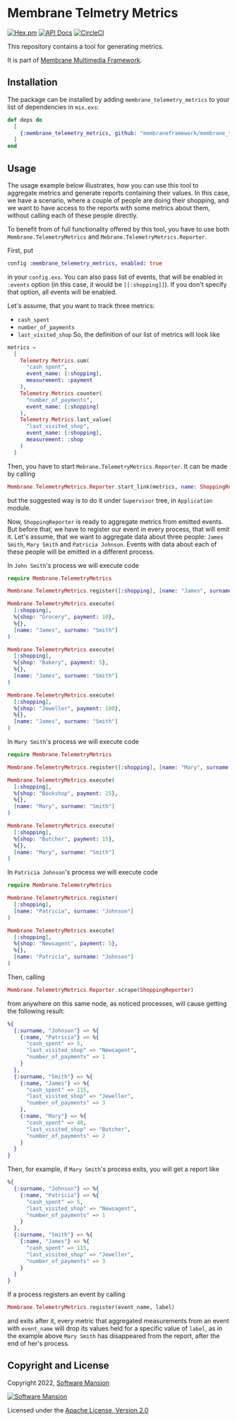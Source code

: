 # Membrane Telmetry Metrics

[![Hex.pm](https://img.shields.io/hexpm/v/membrane_telemetry_metrics.svg)](https://hex.pm/packages/membrane_telemetry_metrics)
[![API Docs](https://img.shields.io/badge/api-docs-yellow.svg?style=flat)](https://hexdocs.pm/membrane_telemetry_metrics)
[![CircleCI](https://circleci.com/gh/membraneframework/membrane_telemetry_metrics.svg?style=svg)](https://circleci.com/gh/membraneframework/membrane_telemetry_metrics)

This repository contains a tool for generating metrics.

It is part of [Membrane Multimedia Framework](https://membraneframework.org).

## Installation

The package can be installed by adding `membrane_telemetry_metrics` to your list of dependencies in `mix.exs`:

```elixir
def deps do
  [
    {:membrane_telemetry_metrics, github: "membraneframework/membrane_telemetry_metrics"}
  ]
end
```

## Usage

The usage example below illustrates, how you can use this tool to aggregate metrics and generate reports containing their values. In this case, we have a scenario, where a couple of people are doing their shopping, and we want to have access to the reports with some metrics about them, without calling each of these people directly.

To benefit from of full functionality offered by this tool, you have to use both `Membrane.TelemetryMetrics` and `Mebrane.TelemetryMetrics.Reporter`. 

First, put 
```elixir
config :membrane_telemetry_metrics, enabled: true
```
in your `config.exs`. You can also pass list of events, that will be enabled in `:events` option (in this case, it would be `[[:shopping]]`). If you don't specify that option, all events will be enabled.

Let's assume, that you want to track three metrics: 
 * `cash_spent`
 * `number_of_payments`
 * `last_visited_shop`
So, the definition of our list of metrics will look like 
```elixir 
metrics = 
  [
    Telemetry.Metrics.sum(
      "cash_spent",
      event_name: [:shopping],
      measurement: :payment
    ),
    Telemetry.Metrics.counter(
      "number_of_payments",
      event_name: [:shopping]
    ),
    Telemetry.Metrics.last_value(
      "last_visited_shop",
      event_name: [:shopping],
      measurement: :shop
    )
  ]
```

Then, you have to start `Mebrane.TelemetryMetrics.Reporter`. It can be made by calling 
```elixir
Membrane.TelemetryMetrics.Reporter.start_link(metrics, name: ShoppingReporter)
```
but the suggested way is to do it under `Supervisor` tree, in `Application` module.

Now, `ShoppingReporter` is ready to aggregate metrics from emitted events. But before that, we have to register our event in every process, that will emit it. Let's assume, that we want to aggregate data about three people: `James Smith`, `Mary Smith` and `Patricia Johnson`. Events with data about each of these people will be emitted in a different process.

In `John Smith`'s process we will execute code
```elixir
require Membrane.TelemetryMetrics

Membrane.TelemetryMetrics.register([:shopping], [name: "James", surname: "Smith"])

Membrane.TelemetryMetrics.execute(
  [:shopping],
  %{shop: "Grocery", payment: 10},
  %{},
  [name: "James", surname: "Smith"]
)

Membrane.TelemetryMetrics.execute(
  [:shopping],
  %{shop: "Bakery", payment: 5},
  %{},
  [name: "James", surname: "Smith"]
)

Membrane.TelemetryMetrics.execute(
  [:shopping],
  %{shop: "Jeweller", payment: 100},
  %{},
  [name: "James", surname: "Smith"]
)
```

In `Mary Smith`'s process we will execute code 
```elixir
require Membrane.TelemetryMetrics

Membrane.TelemetryMetrics.register([:shopping], [name: "Mary", surname: "Smith"])

Membrane.TelemetryMetrics.execute(
  [:shopping],
  %{shop: "Bookshop", payment: 25},
  %{},
  [name: "Mary", surname: "Smith"]
)

Membrane.TelemetryMetrics.execute(
  [:shopping],
  %{shop: "Butcher", payment: 15},
  %{},
  [name: "Mary", surname: "Smith"]
)
```

In `Patricia Johnson`'s process we will execute code 
```elixir
require Membrane.TelemetryMetrics

Membrane.TelemetryMetrics.register(
  [:shopping],
  [name: "Patricia", surname: "Johnson"]
)

Membrane.TelemetryMetrics.execute(
  [:shopping],
  %{shop: "Newsagent", payment: 5},
  %{},
  [name: "Patricia", surname: "Johnson"]
)
```

Then, calling 
```elixir
Membrane.TelemetryMetrics.Reporter.scrape(ShoppingReporter)
```
from anywhere on this same node, as noticed processes, will cause getting the following result:
```elixir 
%{
  {:surname, "Johnson"} => %{
    {:name, "Patricia"} => %{
      "cash_spent" => 5,
      "last_visited_shop" => "Newsagent",
      "number_of_payments" => 1
    }
  },
  {:surname, "Smith"} => %{
    {:name, "James"} => %{
      "cash_spent" => 115,
      "last_visited_shop" => "Jeweller",
      "number_of_payments" => 3
    },
    {:name, "Mary"} => %{
      "cash_spent" => 40,
      "last_visited_shop" => "Butcher",
      "number_of_payments" => 2
    }
  }
}
```

Then, for example, if `Mary Smith`'s process exits, you will get a report like
```elixir 
%{
  {:surname, "Johnson"} => %{
    {:name, "Patricia"} => %{
      "cash_spent" => 5,
      "last_visited_shop" => "Newsagent",
      "number_of_payments" => 1
    }
  },
  {:surname, "Smith"} => %{
    {:name, "James"} => %{
      "cash_spent" => 115,
      "last_visited_shop" => "Jeweller",
      "number_of_payments" => 3
    }
  }
}
```

If a process registers an event by calling
```elixir
Membrane.TelemetryMetrics.register(event_name, label)
```
and exits after it, every metric that aggregated measurements from an event with `event_name` will drop its values held for a specific value of `label`, as in the example above `Mary Smith` has disappeared from the report, after the end of her's process.


## Copyright and License

Copyright 2022, [Software Mansion](https://swmansion.com/?utm_source=git&utm_medium=readme&utm_campaign=membrane_template_plugin)

[![Software Mansion](https://logo.swmansion.com/logo?color=white&variant=desktop&width=200&tag=membrane-github)](https://swmansion.com/?utm_source=git&utm_medium=readme&utm_campaign=membrane_template_plugin)

Licensed under the [Apache License, Version 2.0](LICENSE)
